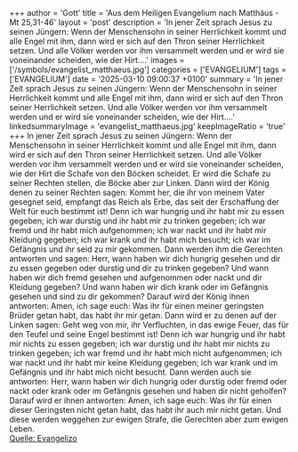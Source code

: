 +++
author = 'Gott'
title = 'Aus dem Heiligen Evangelium nach Matthäus - Mt 25,31-46'
layout = 'post'
description = 'In jener Zeit sprach Jesus zu seinen Jüngern: Wenn der Menschensohn in seiner Herrlichkeit kommt und alle Engel mit ihm, dann wird er sich auf den Thron seiner Herrlichkeit setzen. Und alle Völker werden vor ihm versammelt werden und er wird sie voneinander scheiden, wie der Hirt....'
images = ['/symbols/evangelist_matthaeus.jpg']
categories = ['EVANGELIUM']
tags = ['EVANGELIUM']
date = '2025-03-10 09:00:37 +0100'
summary = 'In jener Zeit sprach Jesus zu seinen Jüngern: Wenn der Menschensohn in seiner Herrlichkeit kommt und alle Engel mit ihm, dann wird er sich auf den Thron seiner Herrlichkeit setzen. Und alle Völker werden vor ihm versammelt werden und er wird sie voneinander scheiden, wie der Hirt....'
linkedsummaryImage = 'evangelist_matthaeus.jpg'
keepImageRatio = 'true'
+++
In jener Zeit sprach Jesus zu seinen Jüngern: Wenn der Menschensohn in seiner Herrlichkeit kommt und alle Engel mit ihm, dann wird er sich auf den Thron seiner Herrlichkeit setzen.
Und alle Völker werden vor ihm versammelt werden und er wird sie voneinander scheiden, wie der Hirt die Schafe von den Böcken scheidet.<!--more-->
Er wird die Schafe zu seiner Rechten stellen, die Böcke aber zur Linken.
Dann wird der König denen zu seiner Rechten sagen: Kommt her, die ihr von meinem Vater gesegnet seid, empfangt das Reich als Erbe, das seit der Erschaffung der Welt für euch bestimmt ist!
Denn ich war hungrig und ihr habt mir zu essen gegeben; ich war durstig und ihr habt mir zu trinken gegeben; ich war fremd und ihr habt mich aufgenommen;
ich war nackt und ihr habt mir Kleidung gegeben; ich war krank und ihr habt mich besucht; ich war im Gefängnis und ihr seid zu mir gekommen.
Dann werden ihm die Gerechten antworten und sagen: Herr, wann haben wir dich hungrig gesehen und dir zu essen gegeben oder durstig und dir zu trinken gegeben?
Und wann haben wir dich fremd gesehen und aufgenommen oder nackt und dir Kleidung gegeben?
Und wann haben wir dich krank oder im Gefängnis gesehen und sind zu dir gekommen?
Darauf wird der König ihnen antworten: Amen, ich sage euch: Was ihr für einen meiner geringsten Brüder getan habt, das habt ihr mir getan.
Dann wird er zu denen auf der Linken sagen: Geht weg von mir, ihr Verfluchten, in das ewige Feuer, das für den Teufel und seine Engel bestimmt ist!
Denn ich war hungrig und ihr habt mir nichts zu essen gegeben; ich war durstig und ihr habt mir nichts zu trinken gegeben;
ich war fremd und ihr habt mich nicht aufgenommen; ich war nackt und ihr habt mir keine Kleidung gegeben; ich war krank und im Gefängnis und ihr habt mich nicht besucht.
Dann werden auch sie antworten: Herr, wann haben wir dich hungrig oder durstig oder fremd oder nackt oder krank oder im Gefängnis gesehen und haben dir nicht geholfen?
Darauf wird er ihnen antworten: Amen, ich sage euch: Was ihr für einen dieser Geringsten nicht getan habt, das habt ihr auch mir nicht getan.
Und diese werden weggehen zur ewigen Strafe, die Gerechten aber zum ewigen Leben.<br> [Quelle: Evangelizo](https://evangeliumtagfuertag.org/DE/gospel)